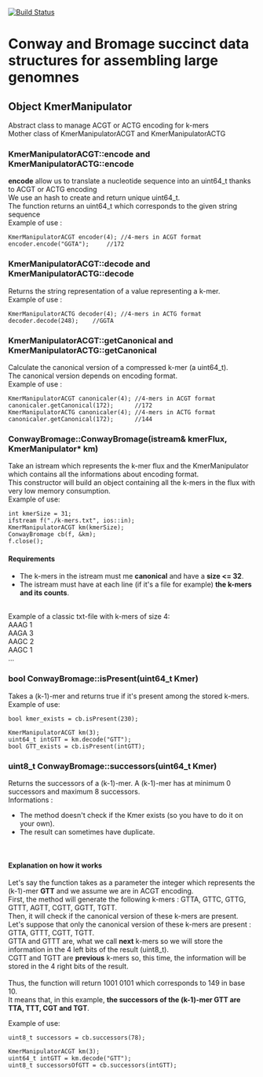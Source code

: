 [![Build Status](https://travis-ci.com/yoann-dufresne/ConwayBromageLib.svg?branch=master)](https://travis-ci.com/yoann-dufresne/ConwayBromageLib)

# Conway and Bromage succinct data structures for assembling large genomnes

## Object KmerManipulator
Abstract class to manage ACGT or ACTG encoding for k-mers<br>
Mother class of KmerManipulatorACGT and KmerManipulatorACTG

### KmerManipulatorACGT::encode and KmerManipulatorACTG::encode
**encode** allow us to translate a nucleotide sequence into an uint64_t thanks to ACGT or ACTG encoding<br>
We use an hash to create and return unique uint64_t.<br>
The function returns an uint64_t which corresponds to the given string sequence<br>
Example of use :<br>
```
KmerManipulatorACGT encoder(4);	//4-mers in ACGT format
encoder.encode("GGTA");		//172
```

### KmerManipulatorACGT::decode and KmerManipulatorACTG::decode
Returns the string representation of a value representing a k-mer.<br>
Example of use :
```
KmerManipulatorACTG decoder(4);	//4-mers in ACTG format
decoder.decode(248);	//GGTA
```

### KmerManipulatorACGT::getCanonical and KmerManipulatorACTG::getCanonical
Calculate the canonical version of a compressed k-mer (a uint64_t).<br>
The canonical version depends on encoding format.<br>
Example of use :
```
KmerManipulatorACGT canonicaler(4);	//4-mers in ACGT format
canonicaler.getCanonical(172);		//172
KmerManipulatorACTG canonicaler(4);	//4-mers in ACTG format
canonicaler.getCanonical(172);		//144
```
### ConwayBromage::ConwayBromage(istream& kmerFlux, KmerManipulator* km)
Take an istream which represents the k-mer flux and the KmerManipulator which contains all the informations about encoding format.<br>
This constructor will build an object containing all the k-mers in the flux with very low memory consumption.<br>
Example of use: <br>
```
int kmerSize = 31;
ifstream f("./k-mers.txt", ios::in);
KmerManipulatorACGT km(kmerSize);
ConwayBromage cb(f, &km);        
f.close();
```
#### Requirements
- The k-mers in the istream must me **canonical** and have a **size <= 32**.<br>
- The istream must have at each line (if it's a file for example) **the k-mers and its counts**.<br>
<br>
Example of a classic txt-file with k-mers of size 4: <br>
AAAG	1 <br>
AAGA	3 <br>
AAGC	2 <br>
AAGC	1 <br>
...

### bool ConwayBromage::isPresent(uint64_t Kmer)
Takes a (k-1)-mer and returns true if it's present among the stored k-mers.<br>
Example of use:<br>
```
bool kmer_exists = cb.isPresent(230);

KmerManipulatorACGT km(3);
uint64_t intGTT = km.decode("GTT");
bool GTT_exists = cb.isPresent(intGTT);
```

### uint8_t ConwayBromage::successors(uint64_t Kmer)
Returns the successors of a (k-1)-mer. A (k-1)-mer has at minimum 0 successors and maximum 8 successors.<br>
Informations : <br>
- The method doesn't check if the Kmer exists (so you have to do it on your own).<br>
- The result can sometimes have duplicate.<br>
<br>

#### Explanation on how it works
Let's say the function takes as a parameter the integer which represents the (k-1)-mer **GTT** and we assume we are in ACGT encoding.<br>
First, the method will generate the following k-mers : GTTA, GTTC, GTTG, GTTT, AGTT, CGTT, GGTT, TGTT.<br>
Then, it will check if the canonical version of these k-mers are present.<br>
Let's suppose that only the canonical version of these k-mers are present : GTTA, GTTT, CGTT, TGTT.<br>
GTTA and GTTT are, what we call **next** k-mers so we will store the information in the 4 left bits of the result (uint8_t).<br>
CGTT and TGTT are **previous** k-mers so, this time, the information will be stored in the 4 right bits of the result.<br><br>
Thus, the function will return 1001 0101 which corresponds to 149 in base 10.<br>
It means that, in this example, **the successors of the (k-1)-mer GTT are TTA, TTT, CGT and TGT**.<br>

Example of use: <br>
```
uint8_t successors = cb.successors(78);

KmerManipulatorACGT km(3);
uint64_t intGTT = km.decode("GTT");
uint8_t successorsOfGTT = cb.successors(intGTT);
```
